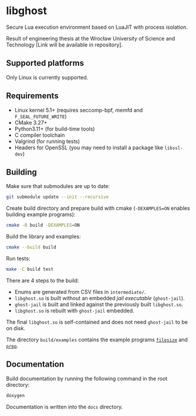 # libghost

Secure Lua execution environment based on LuaJIT with process isolation.

Result of engineering thesis at the Wrocław University of Science and Technology [Link will be available in repository].

## Supported platforms

Only Linux is currently supported.

## Requirements

* Linux kernel 5.1+ (requires seccomp-bpf, memfd and `F_SEAL_FUTURE_WRITE`)
* CMake 3.27+
* Python3.11+ (for build-time tools)
* C compiler toolchain
* Valgrind (for running tests)
* Headers for OpenSSL (you may need to install a package like `libssl-dev`)

## Building

Make sure that submodules are up to date:

```sh
git submodule update --init --recursive
```

Create build directory and prepare build with cmake (`-DEXAMPLES=ON` enables building example programs):

```sh
cmake -B build -DEXAMPLES=ON
```

Build the library and examples:

```sh
cmake --build build
```

Run tests:

```sh
make -C build test
```

There are 4 steps to the build:

* Enums are generated from CSV files in `intermediate/`.
* `libghost.so` is built without an embedded *jail executable* (`ghost-jail`).
* `ghost-jail` is built and linked against the previously built `libghost.so`.
* `libghost.so` is rebuilt with `ghost-jail` embedded.

The final `libghost.so` is self-contained and does not need `ghost-jail` to be on disk.

The directory `build/examples` contains the example programs [`filesize`](examples/filesize/README.md) and [`prep`](examples/prep/README.md).

## Documentation

Build documentation by running the following command in the root directory:

```sh
doxygen
```

Documentation is written into the `docs` directory.

